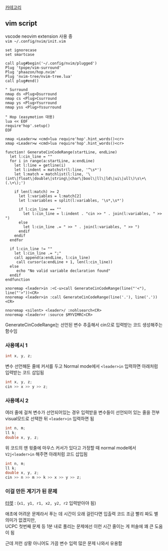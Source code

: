 [카테고리](/README.md)
## vim script
vscode neovim extension 사용 중   
`vim ~/.config/nvim/init.vim`   
```vim
set ignorecase
set smartcase

call plug#begin('~/.config/nvim/plugged')
Plug 'tpope/vim-surround'
Plug 'phaazon/hop.nvim'
Plug 'nvim-tree/nvim-tree.lua'
call plug#end()

" Surround
nmap ds <Plug>Dsurround
nmap cs <Plug>Csurround
nmap ys <Plug>Ysurround
nmap yss <Plug>Yssurround

" Hop (easymotion 대용)
lua << EOF
require'hop'.setup()
EOF

nmap <Leader>w <cmd>lua require'hop'.hint_words()<cr>
xmap <Leader>w <cmd>lua require'hop'.hint_words()<cr>

function! GenerateCinCodeRange(startLine, endLine)
  let l:cin_line = ""
  for i in range(a:startLine, a:endLine)
    let l:line = getline(i)
    let l:indent = matchstr(l:line, '^\s*')
    let l:match = matchlist(l:line, '\(int\|float\|double\|string\|char\|bool\|ll\|ld\|ui\|ull\)\s\+\(.\+\);')

    if len(l:match) >= 2
      let l:variables = l:match[2]
      let l:variables = split(l:variables, '\s*,\s*')

      if l:cin_line == ""
        let l:cin_line = l:indent . "cin >> " . join(l:variables, " >> ")
      else
        let l:cin_line .= " >> " . join(l:variables, " >> ")
      endif
    endif
  endfor

  if l:cin_line != ""
    let l:cin_line .= ";"
    call append(a:endLine, l:cin_line)
	 call cursor(a:endLine + 1, len(l:cin_line))
  else
	 echo "No valid variable declaration found"
  endif
endfunction

xnoremap <leader>in :<C-u>call GenerateCinCodeRange(line("'<"), line("'>"))<CR>
nnoremap <leader>in :call GenerateCinCodeRange(line('.'), line('.'))<CR>

nnoremap <silent> <leader>/ :nohlsearch<CR>
nnoremap <leader>r :source $MYVIMRC<CR>
```

GenerateCinCodeRange는 선언된 변수 추출해서 cin으로 입력받는 코드 생성해주는 함수임   

### 사용예시 1
```cpp
int x, y, z;
```
변수 선언해둔 줄에 커서를 두고 Normal mode에서 `<leader>in` 입력하면 아래처럼 입력받는 코드 삽입됨
```cpp
int x, y, z;
cin >> x >> y >> z;
```

### 사용예시 2
여러 줄에 걸쳐 변수가 선언되어있는 경우 입력받을 변수들이 선언되어 있는 줄을 전부 visual모드로 선택한 뒤 `<leader>in` 입력하면 됨

```cpp
int n, m;
ll k;
double x, y, z;
```
위 코드의 맨 윗줄에 마우스 커서가 있다고 가정할 때 normal mode에서 `V2j<leader>in` 해주면 아래처럼 코드 삽입됨
```cpp
int n, m;
ll k;
double x, y, z;
cin >> n >> m >> k >> x >> y >> z;
```

### 이걸 만든 계기가 된 문제
[터렛](https://www.acmicpc.net/problem/1002) : (`x1, y1, r1, x2, y2, r2` 입력받아야 됨)   

애초에 어려운 문제라서 푸는 데 시간이 오래 걸린다면 입출력 코드 조금 빨리 짜도 별 의미가 없겠지만,   
UCPC 첫번째 문제 등 1분 내로 풀리는 문제에선 이런 시간 줄이는 게 퍼솔에 꽤 큰 도움이 됨   


근데 저런 상황 아니어도 가끔 변수 입력 많은 문제 나와서 유용함   